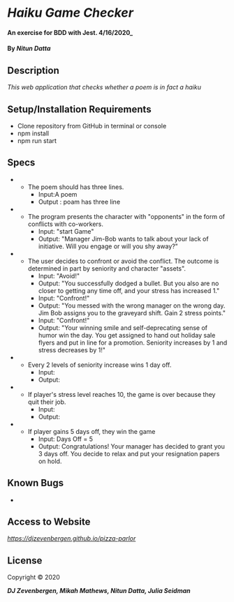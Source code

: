 # _Haiku Game Checker_

#### An exercise for BDD with Jest. 4/16/2020_

#### By _**Nitun Datta**_

## Description

_This web application that checks whether a poem is in fact a haiku_

## Setup/Installation Requirements

* Clone repository from GitHub in terminal or console
* npm install
* npm run start


## Specs

* - The poem should has three lines.
    * Input:A poem
    * Output : poam has three line
    
* - The program presents the character with "opponents" in the form of conflicts with co-workers. 
    * Input: "start Game"
    * Output:  "Manager Jim-Bob wants to talk about your lack of initiative. Will you engage or will you shy away?"

* - The user decides to confront or avoid the conflict. The outcome is determined in part by seniority and character "assets".
    * Input: "Avoid!"
    * Output:  "You successfully dodged a bullet.  But you also are no closer to getting any time off, and your stress has increased 1."
    * Input: "Confront!"
    * Output: "You messed with the wrong manager on the wrong day.  Jim Bob assigns you to the graveyard shift.  Gain 2 stress points."
    * Input: "Confront!"
    * Output: "Your winning smile and self-deprecating sense of humor win the day.  You get assigned to hand out holiday sale flyers and put in line for a promotion.  Seniority increases by 1 and stress decreases by 1!"

* - Every 2 levels of seniority increase wins 1 day off.
    * Input: 
    * Output:  

* - If player's stress level reaches 10, the game is over because they quit their job.
    * Input: 
    * Output:  

* - If player gains 5 days off, they win the game
    * Input: Days Off = 5
    * Output: Congratulations! Your manager has decided to grant you 3 days off. You decide to relax and put your resignation papers on hold.


## Known Bugs
- 


## Access to Website

_https://djzevenbergen.github.io/pizza-parlor_

## License

Copyright © 2020

**_DJ Zevenbergen, Mikah Mathews, Nitun Datta, Julia Seidman_**
